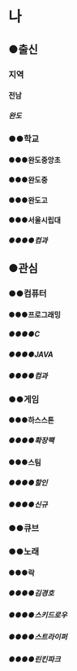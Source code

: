 # 나
## ●출신
###     지역
####    전남
#####    완도
### ●●학교
#### ●●●완도중앙초
#### ●●●완도중
#### ●●●완도고
#### ●●●서울시립대
##### ●●●●컴과
## ●관심
### ●●컴퓨터
#### ●●●프로그래밍
##### ●●●●C
##### ●●●●JAVA
##### ●●●●컴과
### ●●게임
#### ●●●하스스톤
##### ●●●●확장팩
#### ●●●스팀
##### ●●●●할인
##### ●●●●신규
### ●●큐브
### ●●노래
#### ●●●락
##### ●●●●김경호
##### ●●●●스키드로우
##### ●●●●스트라이퍼
##### ●●●●린킨파크
